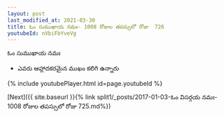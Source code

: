 ```yaml
---
layout: post
last_modified_at: 2021-03-30
title: ఓం సుముఖాయ నమః- 1008 రోజుల తపస్సులో రోజు  726
youtubeId: nVbiFbYveVg
---
```

 
 
 ఓం సుముఖాయ నమః  
 
 -  ఎవరు ఆహ్లాదకరమైన ముఖం కలిగి ఉన్నారు 
 
  
 
  
 
 
 
 
 
 


{% include youtubePlayer.html id=page.youtubeId %}
 
[Next]({{ site.baseurl }}{% link  split1/_posts/2017-01-03-ఓం విసర్గయ నమః- 1008 రోజుల తపస్సులో రోజు  725.md%})
 
